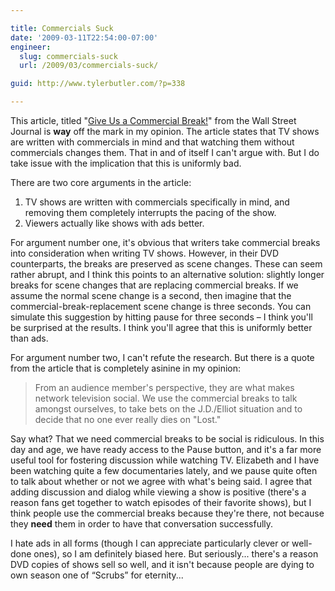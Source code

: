 ```yaml
---

title: Commercials Suck
date: '2009-03-11T22:54:00-07:00'
engineer:
  slug: commercials-suck
  url: /2009/03/commercials-suck/

guid: http://www.tylerbutler.com/?p=338

---
```


This article, titled "[Give Us a Commercial Break!][1]" from the Wall Street
Journal is **way** off the mark in my opinion. The article states that TV
shows are written with commercials in mind and that watching them without
commercials changes them. That in and of itself I can't argue with. But I do
take issue with the implication that this is uniformly bad.

There are two core arguments in the article:

  1. TV shows are written with commercials specifically in mind, and removing them completely interrupts the pacing of the show. 
  2. Viewers actually like shows with ads better.

For argument number one, it's obvious that writers take commercial breaks into
consideration when writing TV shows. However, in their DVD counterparts, the
breaks are preserved as scene changes. These can seem rather abrupt, and I
think this points to an alternative solution: slightly longer breaks for scene
changes that are replacing commercial breaks. If we assume the normal scene
change is a second, then imagine that the commercial-break-replacement scene
change is three seconds. You can simulate this suggestion by hitting pause for
three seconds – I think you'll be surprised at the results. I think you'll
agree that this is uniformly better than ads.

For argument number two, I can't refute the research. But there is a quote
from the article that is completely asinine in my opinion:

> From an audience member's perspective, they are what makes network
television social. We use the commercial breaks to talk amongst ourselves, to
take bets on the J.D./Elliot situation and to decide that no one ever really
dies on "Lost."

Say what? That we need commercial breaks to be social is ridiculous. In this
day and age, we have ready access to the Pause button, and it's a far more
useful tool for fostering discussion while watching TV. Elizabeth and I
have been watching quite a few documentaries lately, and we pause quite often
to talk about whether or not we agree with what's being said. I agree that
adding discussion and dialog while viewing a show is positive (there's a
reason fans get together to watch episodes of their favorite shows), but I
think people use the commercial breaks because they're there, not because they
**need** them in order to have that conversation successfully.

I hate ads in all forms (though I can appreciate particularly clever or well-
done ones), so I am definitely biased here. But seriously... there's a reason
DVD copies of shows sell so well, and it isn't because people are dying to own
season one of “Scrubs” for eternity...

   [1]: http://www.washingtonpost.com/wp-dyn/content/article/2009/03/05/AR2009030504104.html?hpid=topnews
